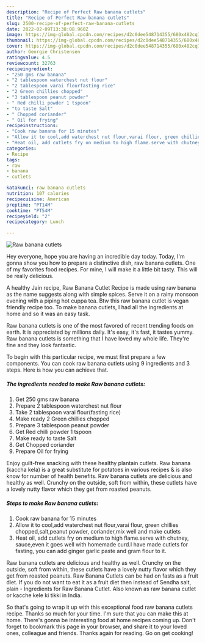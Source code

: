 ```yaml
---
description: "Recipe of Perfect Raw banana cutlets"
title: "Recipe of Perfect Raw banana cutlets"
slug: 2500-recipe-of-perfect-raw-banana-cutlets
date: 2022-02-09T13:38:08.960Z
image: https://img-global.cpcdn.com/recipes/d2c0dee548714355/680x482cq70/raw-banana-cutlets-recipe-main-photo.jpg
thumbnail: https://img-global.cpcdn.com/recipes/d2c0dee548714355/680x482cq70/raw-banana-cutlets-recipe-main-photo.jpg
cover: https://img-global.cpcdn.com/recipes/d2c0dee548714355/680x482cq70/raw-banana-cutlets-recipe-main-photo.jpg
author: Georgie Christensen
ratingvalue: 4.5
reviewcount: 32763
recipeingredient:
- "250 gms raw banana"
- "2 tablespoon waterchest nut flour"
- "2 tablespoon varai flourfasting rice"
- "2 Green chillies chopped"
- "3 tablespoon peanut powder"
- " Red chilli powder 1 tspoon"
- "to taste Salt"
- " Chopped coriander"
- " Oil for frying"
recipeinstructions:
- "Cook raw banana for 15 minutes"
- "Allow it to cool,add waterchest nut flour,varai flour, green chillies chopped,salt,peanut powder, coriander,mix well and make cutlets"
- "Heat oil, add cutlets fry on medium to high flame.serve with chutney, sauce,even it goes well with homemade curd.I have made cutlets for fasting, you can add ginger garlic paste and gram flour to it."
categories:
- Recipe
tags:
- raw
- banana
- cutlets

katakunci: raw banana cutlets 
nutrition: 107 calories
recipecuisine: American
preptime: "PT14M"
cooktime: "PT54M"
recipeyield: "2"
recipecategory: Lunch

---
```



![Raw banana cutlets](https://img-global.cpcdn.com/recipes/d2c0dee548714355/680x482cq70/raw-banana-cutlets-recipe-main-photo.jpg)

Hey everyone, hope you are having an incredible day today. Today, I'm gonna show you how to prepare a distinctive dish, raw banana cutlets. One of my favorites food recipes. For mine, I will make it a little bit tasty. This will be really delicious.

A healthy Jain recipe, Raw Banana Cutlet Recipe is made using raw banana as the name suggests along with simple spices. Serve it on a rainy monsoon evening with a piping hot cuppa tea. Btw this raw banana cutlet is vegan friendly recipe too. To make banana cutlets, I had all the ingredients at home and so it was an easy task.

Raw banana cutlets is one of the most favored of recent trending foods on earth. It is appreciated by millions daily. It's easy, it's fast, it tastes yummy. Raw banana cutlets is something that I have loved my whole life. They're fine and they look fantastic.


To begin with this particular recipe, we must first prepare a few components. You can cook raw banana cutlets using 9 ingredients and 3 steps. Here is how you can achieve that.

<!--inarticleads1-->

##### The ingredients needed to make Raw banana cutlets:

1. Get 250 gms raw banana
1. Prepare 2 tablespoon waterchest nut flour
1. Take 2 tablespoon varai flour(fasting rice)
1. Make ready 2 Green chillies chopped
1. Prepare 3 tablespoon peanut powder
1. Get  Red chilli powder 1 tspoon
1. Make ready to taste Salt
1. Get  Chopped coriander
1. Prepare  Oil for frying


Enjoy guilt-free snacking with these healthy plantain cutlets. Raw banana (kaccha kela) is a great substitute for potatoes in various recipes &amp; is also know for number of health benefits. Raw banana cutlets are delicious and healthy as well. Crunchy on the outside, soft from within, these cutlets have a lovely nutty flavor which they get from roasted peanuts. 

<!--inarticleads2-->

##### Steps to make Raw banana cutlets:

1. Cook raw banana for 15 minutes
1. Allow it to cool,add waterchest nut flour,varai flour, green chillies chopped,salt,peanut powder, coriander,mix well and make cutlets
1. Heat oil, add cutlets fry on medium to high flame.serve with chutney, sauce,even it goes well with homemade curd.I have made cutlets for fasting, you can add ginger garlic paste and gram flour to it.


Raw banana cutlets are delicious and healthy as well. Crunchy on the outside, soft from within, these cutlets have a lovely nutty flavor which they get from roasted peanuts. Raw Banana Cutlets can be had on fasts as a fruit diet. If you do not want to eat it as a fruit diet then instead of Sendha salt, plain - Ingredients for Raw Banana Cutlet. Also known as raw banana cutlet or kacche kele ki tikki in India. 

So that's going to wrap it up with this exceptional food raw banana cutlets recipe. Thanks so much for your time. I'm sure that you can make this at home. There's gonna be interesting food at home recipes coming up. Don't forget to bookmark this page in your browser, and share it to your loved ones, colleague and friends. Thanks again for reading. Go on get cooking!
